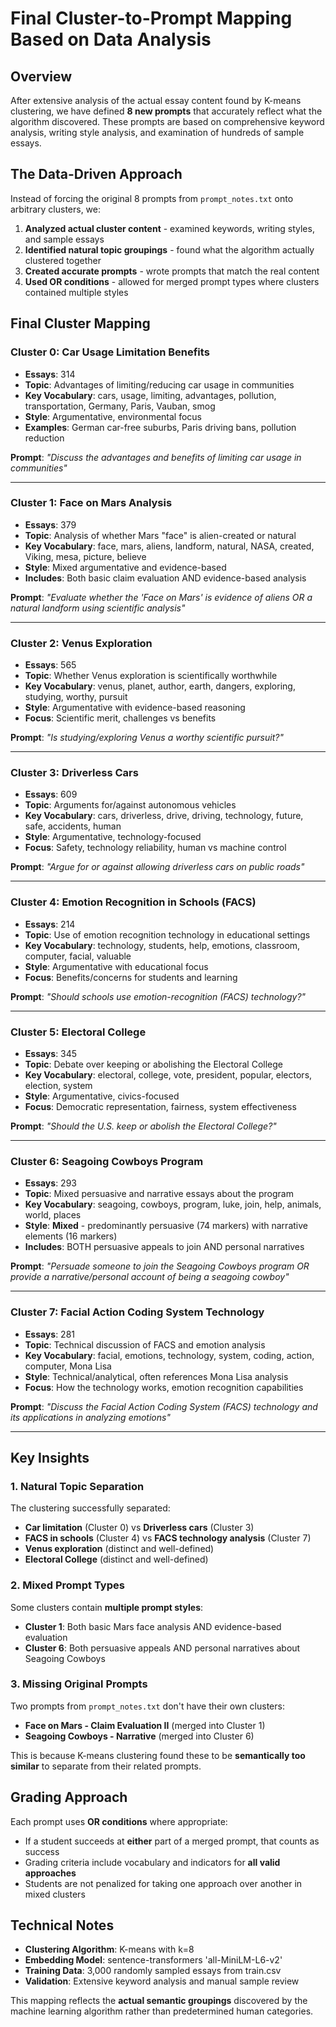 # Final Cluster-to-Prompt Mapping Based on Data Analysis

## Overview

After extensive analysis of the actual essay content found by K-means clustering, we have defined **8 new prompts** that accurately reflect what the algorithm discovered. These prompts are based on comprehensive keyword analysis, writing style analysis, and examination of hundreds of sample essays.

## The Data-Driven Approach

Instead of forcing the original 8 prompts from `prompt_notes.txt` onto arbitrary clusters, we:

1. **Analyzed actual cluster content** - examined keywords, writing styles, and sample essays
2. **Identified natural topic groupings** - found what the algorithm actually clustered together  
3. **Created accurate prompts** - wrote prompts that match the real content
4. **Used OR conditions** - allowed for merged prompt types where clusters contained multiple styles

## Final Cluster Mapping

### Cluster 0: Car Usage Limitation Benefits
- **Essays**: 314
- **Topic**: Advantages of limiting/reducing car usage in communities
- **Key Vocabulary**: cars, usage, limiting, advantages, pollution, transportation, Germany, Paris, Vauban, smog
- **Style**: Argumentative, environmental focus
- **Examples**: German car-free suburbs, Paris driving bans, pollution reduction

**Prompt**: *"Discuss the advantages and benefits of limiting car usage in communities"*

---

### Cluster 1: Face on Mars Analysis  
- **Essays**: 379
- **Topic**: Analysis of whether Mars "face" is alien-created or natural
- **Key Vocabulary**: face, mars, aliens, landform, natural, NASA, created, Viking, mesa, picture, believe
- **Style**: Mixed argumentative and evidence-based
- **Includes**: Both basic claim evaluation AND evidence-based analysis

**Prompt**: *"Evaluate whether the 'Face on Mars' is evidence of aliens OR a natural landform using scientific analysis"*

---

### Cluster 2: Venus Exploration
- **Essays**: 565  
- **Topic**: Whether Venus exploration is scientifically worthwhile
- **Key Vocabulary**: venus, planet, author, earth, dangers, exploring, studying, worthy, pursuit
- **Style**: Argumentative with evidence-based reasoning
- **Focus**: Scientific merit, challenges vs benefits

**Prompt**: *"Is studying/exploring Venus a worthy scientific pursuit?"*

---

### Cluster 3: Driverless Cars
- **Essays**: 609
- **Topic**: Arguments for/against autonomous vehicles
- **Key Vocabulary**: cars, driverless, drive, driving, technology, future, safe, accidents, human
- **Style**: Argumentative, technology-focused
- **Focus**: Safety, technology reliability, human vs machine control

**Prompt**: *"Argue for or against allowing driverless cars on public roads"*

---

### Cluster 4: Emotion Recognition in Schools (FACS)
- **Essays**: 214
- **Topic**: Use of emotion recognition technology in educational settings
- **Key Vocabulary**: technology, students, help, emotions, classroom, computer, facial, valuable
- **Style**: Argumentative with educational focus
- **Focus**: Benefits/concerns for students and learning

**Prompt**: *"Should schools use emotion-recognition (FACS) technology?"*

---

### Cluster 5: Electoral College
- **Essays**: 345
- **Topic**: Debate over keeping or abolishing the Electoral College
- **Key Vocabulary**: electoral, college, vote, president, popular, electors, election, system
- **Style**: Argumentative, civics-focused
- **Focus**: Democratic representation, fairness, system effectiveness

**Prompt**: *"Should the U.S. keep or abolish the Electoral College?"*

---

### Cluster 6: Seagoing Cowboys Program
- **Essays**: 293
- **Topic**: Mixed persuasive and narrative essays about the program
- **Key Vocabulary**: seagoing, cowboys, program, luke, join, help, animals, world, places
- **Style**: **Mixed** - predominantly persuasive (74 markers) with narrative elements (16 markers)
- **Includes**: BOTH persuasive appeals to join AND personal narratives

**Prompt**: *"Persuade someone to join the Seagoing Cowboys program OR provide a narrative/personal account of being a seagoing cowboy"*

---

### Cluster 7: Facial Action Coding System Technology
- **Essays**: 281
- **Topic**: Technical discussion of FACS and emotion analysis
- **Key Vocabulary**: facial, emotions, technology, system, coding, action, computer, Mona Lisa
- **Style**: Technical/analytical, often references Mona Lisa analysis
- **Focus**: How the technology works, emotion recognition capabilities

**Prompt**: *"Discuss the Facial Action Coding System (FACS) technology and its applications in analyzing emotions"*

---

## Key Insights

### 1. **Natural Topic Separation**
The clustering successfully separated:
- **Car limitation** (Cluster 0) vs **Driverless cars** (Cluster 3)
- **FACS in schools** (Cluster 4) vs **FACS technology analysis** (Cluster 7)
- **Venus exploration** (distinct and well-defined)
- **Electoral College** (distinct and well-defined)

### 2. **Mixed Prompt Types**
Some clusters contain **multiple prompt styles**:
- **Cluster 1**: Both basic Mars face analysis AND evidence-based evaluation
- **Cluster 6**: Both persuasive appeals AND personal narratives about Seagoing Cowboys

### 3. **Missing Original Prompts**
Two prompts from `prompt_notes.txt` don't have their own clusters:
- **Face on Mars - Claim Evaluation II** (merged into Cluster 1)
- **Seagoing Cowboys - Narrative** (merged into Cluster 6)

This is because K-means clustering found these to be **semantically too similar** to separate from their related prompts.

## Grading Approach

Each prompt uses **OR conditions** where appropriate:
- If a student succeeds at **either** part of a merged prompt, that counts as success
- Grading criteria include vocabulary and indicators for **all valid approaches**
- Students are not penalized for taking one approach over another in mixed clusters

## Technical Notes

- **Clustering Algorithm**: K-means with k=8
- **Embedding Model**: sentence-transformers 'all-MiniLM-L6-v2'  
- **Training Data**: 3,000 randomly sampled essays from train.csv
- **Validation**: Extensive keyword analysis and manual sample review

This mapping reflects the **actual semantic groupings** discovered by the machine learning algorithm rather than predetermined human categories.